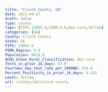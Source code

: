 ```yaml
---
title: "Clinch County, GA"
date: 2021-04-27
draft: false
type: county
tags: [FIPS:13065.0,FEMA:4.0,Non-core,Yellow]
categories: [GA]
County: Clinch County
State: GA
FIPS: 13065.0
FEMA_Region: 4.0
Population: 6618.0
NCHS_Urban_Rural_Classification: Non-core
Tests_in_prior_14_days: 37.0
Fourteen_day_test_rate_per_100000: 559.0
Percent_Positivity_in_prior_14_days: 0.162
Level: Yellow
url: /states/GA/clinch-county
---
```



